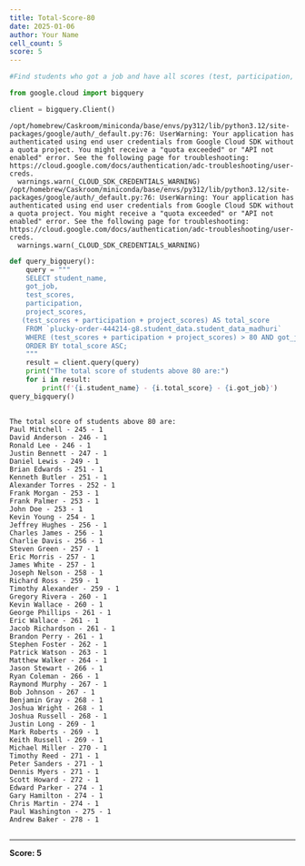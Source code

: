 ```yaml
---
title: Total-Score-80
date: 2025-01-06
author: Your Name
cell_count: 5
score: 5
---
```


```python
#Find students who got a job and have all scores (test, participation, and project) above 80.
```


```python
from google.cloud import bigquery
```


```python
client = bigquery.Client()
```

    /opt/homebrew/Caskroom/miniconda/base/envs/py312/lib/python3.12/site-packages/google/auth/_default.py:76: UserWarning: Your application has authenticated using end user credentials from Google Cloud SDK without a quota project. You might receive a "quota exceeded" or "API not enabled" error. See the following page for troubleshooting: https://cloud.google.com/docs/authentication/adc-troubleshooting/user-creds. 
      warnings.warn(_CLOUD_SDK_CREDENTIALS_WARNING)
    /opt/homebrew/Caskroom/miniconda/base/envs/py312/lib/python3.12/site-packages/google/auth/_default.py:76: UserWarning: Your application has authenticated using end user credentials from Google Cloud SDK without a quota project. You might receive a "quota exceeded" or "API not enabled" error. See the following page for troubleshooting: https://cloud.google.com/docs/authentication/adc-troubleshooting/user-creds. 
      warnings.warn(_CLOUD_SDK_CREDENTIALS_WARNING)



```python
def query_bigquery():
    query = """
    SELECT student_name,
    got_job,
    test_scores,
    participation,
    project_scores,
   (test_scores + participation + project_scores) AS total_score 
    FROM `plucky-order-444214-g8.student_data.student_data_madhuri`
    WHERE (test_scores + participation + project_scores) > 80 AND got_job = 1
    ORDER BY total_score ASC;
    """
    result = client.query(query)
    print("The total score of students above 80 are:")
    for i in result:
        print(f'{i.student_name} - {i.total_score} - {i.got_job}')
query_bigquery()
    
```

    The total score of students above 80 are:
    Paul Mitchell - 245 - 1
    David Anderson - 246 - 1
    Ronald Lee - 246 - 1
    Justin Bennett - 247 - 1
    Daniel Lewis - 249 - 1
    Brian Edwards - 251 - 1
    Kenneth Butler - 251 - 1
    Alexander Torres - 252 - 1
    Frank Morgan - 253 - 1
    Frank Palmer - 253 - 1
    John Doe - 253 - 1
    Kevin Young - 254 - 1
    Jeffrey Hughes - 256 - 1
    Charles James - 256 - 1
    Charlie Davis - 256 - 1
    Steven Green - 257 - 1
    Eric Morris - 257 - 1
    James White - 257 - 1
    Joseph Nelson - 258 - 1
    Richard Ross - 259 - 1
    Timothy Alexander - 259 - 1
    Gregory Rivera - 260 - 1
    Kevin Wallace - 260 - 1
    George Phillips - 261 - 1
    Eric Wallace - 261 - 1
    Jacob Richardson - 261 - 1
    Brandon Perry - 261 - 1
    Stephen Foster - 262 - 1
    Patrick Watson - 263 - 1
    Matthew Walker - 264 - 1
    Jason Stewart - 266 - 1
    Ryan Coleman - 266 - 1
    Raymond Murphy - 267 - 1
    Bob Johnson - 267 - 1
    Benjamin Gray - 268 - 1
    Joshua Wright - 268 - 1
    Joshua Russell - 268 - 1
    Justin Long - 269 - 1
    Mark Roberts - 269 - 1
    Keith Russell - 269 - 1
    Michael Miller - 270 - 1
    Timothy Reed - 271 - 1
    Peter Sanders - 271 - 1
    Dennis Myers - 271 - 1
    Scott Howard - 272 - 1
    Edward Parker - 274 - 1
    Gary Hamilton - 274 - 1
    Chris Martin - 274 - 1
    Paul Washington - 275 - 1
    Andrew Baker - 278 - 1



```python

```


---
**Score: 5**
